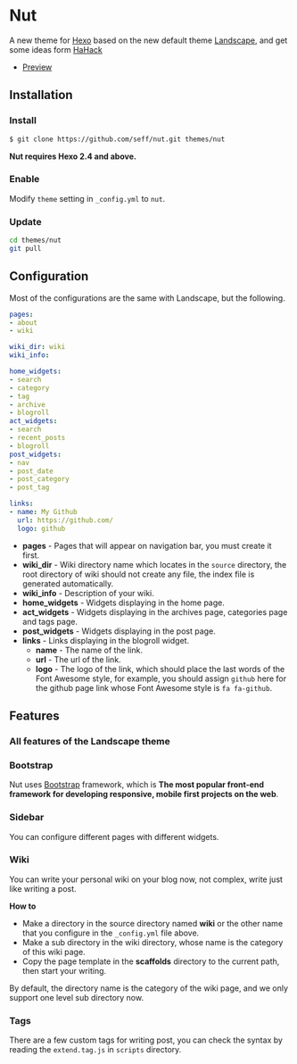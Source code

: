 # Nut

A new theme for [Hexo](http://zespia.tw/hexo/) based on the new default theme [Landscape](https://github.com/hexojs/hexo-theme-landscape), and get some ideas form [HaHack](http://www.hahack.com/)

- [Preview](http://nutinn.com/)

## Installation

### Install

``` bash
$ git clone https://github.com/seff/nut.git themes/nut
```

**Nut requires Hexo 2.4 and above.**

### Enable

Modify `theme` setting in `_config.yml` to `nut`.

### Update

``` bash
cd themes/nut
git pull
```

## Configuration
Most of the configurations are the same with Landscape, but the following.

``` yml
pages:
- about
- wiki

wiki_dir: wiki
wiki_info:

home_widgets:
- search
- category
- tag
- archive
- blogroll
act_widgets:
- search
- recent_posts
- blogroll
post_widgets:
- nav
- post_date
- post_category
- post_tag

links:
- name: My Github
  url: https://github.com/
  logo: github
```

- **pages** - Pages that will appear on navigation bar, you must create it first.
- **wiki_dir** - Wiki directory name which locates in the `source` directory, the root directory of wiki should not create any file, the index file is generated automatically.
- **wiki_info** - Description of your wiki.
- **home_widgets** - Widgets displaying in the home page.
- **act_widgets** - Widgets displaying in the archives page, categories page and tags page.
- **post_widgets** - Widgets displaying in the post page.
- **links** - Links displaying in the blogroll widget.
	- **name** - The name of the link.
	- **url** - The url of the link.
	- **logo** - The logo of the link,  which should place the last words of the Font Awesome style, for example, you should assign `github` here for the github page link whose Font Awesome style is `fa fa-github`.

## Features

### All features of the Landscape theme

### Bootstrap

Nut uses [Bootstrap](http://getbootstrap.com/) framework, which is **The most popular front-end framework for developing responsive, mobile first projects on the web**.

### Sidebar

You can configure different pages with different widgets.

### Wiki
You can write your personal wiki on your blog now, not complex, write just like writing a post.

**How to**

- Make a directory in the source directory named **wiki** or the other name that you configure in the `_config.yml` file above.
- Make a sub directory in the wiki directory, whose name is the category of this wiki page.
- Copy the page template in the **scaffolds** directory to the current path, then start your writing.

By default, the directory name is the category of the wiki page, and we only support one level sub directory now.

### Tags
There are a few custom tags for writing post, you can check the syntax by reading the `extend.tag.js` in `scripts` directory.
